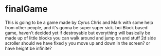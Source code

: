# finalGame
This is going to be a game made by Cyrus Chris and Mark with some help from other people, and it's gonna be super super sick.
boi
Block based game, haven't decided yet if destroyable but everything will basically be made up of little blocks you can walk around and jump on and stuff
2d side scroller
should we have fixed y you move up and down in the screen? or have height be infinite?